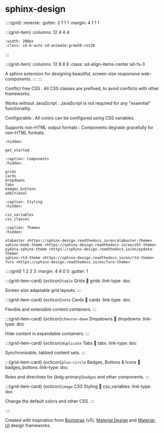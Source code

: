 # sphinx-design

::::{grid}
:reverse:
:gutter: 2 1 1 1
:margin: 4 1 1 1

:::{grid-item}
:columns: 12 4 4 4

```{image} ./_static/logo_square.svg
:width: 200px
:class: sd-m-auto sd-animate-grow50-rot20
```
:::

:::{grid-item}
:columns: 12 8 8 8
:class: sd-align-items-center sd-fs-3

A sphinx extension for designing beautiful, screen-size responsive web-components.
:::
::::

Conflict free CSS
: All CSS classes are prefixed, to avoid conflicts with other frameworks.

Works without JavaScript
: JavaScript is not required for any "essential" functionality.

Configurable
: All colors can be configured using CSS variables.

Supports non-HTML output formats
: Components degrade gracefully for non-HTML formats.

```{toctree}
:hidden:

get_started
```

```{toctree}
:caption: Components
:hidden:

grids
cards
dropdowns
tabs
badges_buttons
additional
```

```{toctree}
:caption: Styling
:hidden:

css_variables
css_classes
```

```{toctree}
:caption: Themes
:hidden:

alabaster <https://sphinx-design.readthedocs.io/en/alabaster-theme>
sphinx-book-theme <https://sphinx-design.readthedocs.io/en/sbt-theme>
pydata-sphinx-theme <https://sphinx-design.readthedocs.io/en/pydata-theme>
sphinx-rtd-theme <https://sphinx-design.readthedocs.io/en/rtd-theme>
furo <https://sphinx-design.readthedocs.io/en/furo-theme>
```

::::{grid} 1 2 2 3
:margin: 4 4 0 0
:gutter: 1

:::{grid-item-card} {octicon}`table` Grids
:link: grids
:link-type: doc

Screen size adaptable grid layouts.
:::

:::{grid-item-card} {octicon}`note` Cards
:link: cards
:link-type: doc

Flexible and extensible content containers.
:::

:::{grid-item-card} {octicon}`chevron-down` Dropdowns
:link: dropdowns
:link-type: doc

Hide content in expandable containers.
:::

:::{grid-item-card} {octicon}`duplicate` Tabs
:link: tabs
:link-type: doc

Synchronisable, tabbed content sets.
:::

:::{grid-item-card} {octicon}`plus-circle` Badges, Buttons & Icons
:link: badges_buttons
:link-type: doc

Roles and directives for {bdg-primary}`badges` and other components.
:::

:::{grid-item-card} {octicon}`image` CSS Styling
:link: css_variables
:link-type: doc

Change the default colors and other CSS.
:::

::::

Created with inspiration from [Bootstrap](https://getbootstrap.com/) (v5), [Material Design](https://material.io) and [Material-UI](https://material-ui.com/) design frameworks.
